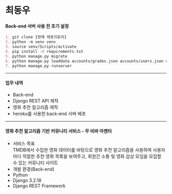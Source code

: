# 최동우

#### Back-end 서버 사용 전 초기 설정
```markdown
1. git clone {현재 레포지토리}
2. python -m venv venv
3. source venv/Scripts/activate
4. pip install -r requirements.txt
5. python manage.py migrate
6. python manage.py loaddata accounts/grades.json accounts/users.json communities/articletags.json movies/genres.json movies/movies.json movies/videos.json movies/keywords.json
7. python manage.py runserver
```
<hr>

#### 업무 내역
- Back-end
- Django REST API 제작
- 영화 추천 알고리즘 제작
- heroku를 사용한 back-end 서버 배포

<hr>

#### 영화 추천 알고리즘 기반 커뮤니티 서비스 - 무 비바 마젠타
- 서비스 목표<br>
TMDB에서 수집한 영화 데이터를 바탕으로 영화 추천 알고리즘을 사용하여 사용자 마다 적절한 추천 영화 목록을 보여주고, 회원간 소통 및 영화 감상 모임을 모집할 수 있는 커뮤니티 사이트<br>
- 개발 환경(Back-end)
- Python<br>
- Django 3.2.18<br>
- Django REST Framework<br>
<br>

